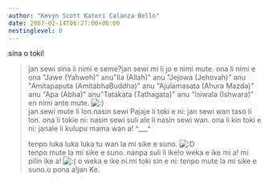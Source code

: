 ```yaml
---
author: "Kevyn Scott Kateri Calanza Bello"
date: 2007-02-14T06:27:00+00:00
nestinglevel: 0
---
```

sina o toki!
> jan sewi sina li nimi e seme?jan sewi mi li jo e nimi mute. ona li nimi e ona "Jawe (Yahweh)" anu"Ila (Allah)" anu "Jejowa (Jehovah)" anu "Amitapaputa (AmitabhaBuddha)" anu "Ajulamasata (Ahura Mazda)" anu "Apa (Abha)" anu"Tatakata (Tathagata)" anu "Isiwala (Ishwara)" en nimi ante mute. ![:)](images/smilies/icon_e_smile.gif "Smile")\
> jan sewi mute li lon.nasin sewi Pajaje li toki e ni: jan sewi wan taso li lon. ona li tokie ni: nasin sewi suli ale li nasin sewi wan. ona li kin toki e ni: janale li kulupu mama wan a! ^\_\_\_^
> 
> tenpo luka luka luka tu wan la mi sike e suno. ![:D](images/smilies/icon_e_biggrin.gif "Very Happy")\
> tenpo mute la mi sike e suno. nanpa suli li ike!o weka e ike mi a! mi pilin ike a! ![:(](images/smilies/icon_e_sad.gif "Sad") o weka e ike ni.mi toki sin e ni: tenpo mute la mi sike e suno.o pona a!jan Ke.